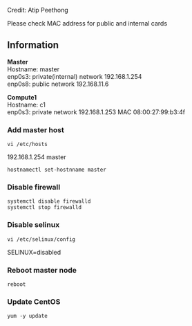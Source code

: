 Credit: Atip Peethong

Please check MAC address for public and internal cards

## Information

**Master**\
Hostname: master\
enp0s3: private(internal) network 192.168.1.254\
enp0s8: public network 192.168.11.6

**Compute1**\
Hostname: c1\
enp0s3: private network 192.168.1.253 MAC 08:00:27:99:b3:4f

### Add master host
```
vi /etc/hosts
```
192.168.1.254 master

```
hostnamectl set-hostnname master
```

### Disable firewall
```
systemctl disable firewalld
systemctl stop firewalld
```

### Disable selinux
```
vi /etc/selinux/config
```
SELINUX=disabled

### Reboot master node 
```
reboot
```

### Update CentOS
```
yum -y update
```

